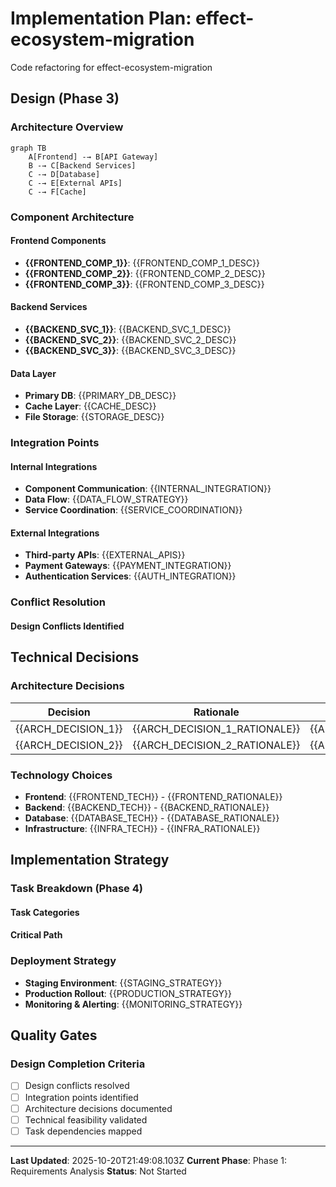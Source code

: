 # Implementation Plan: effect-ecosystem-migration

Code refactoring for effect-ecosystem-migration

## Design (Phase 3)
### Architecture Overview
```mermaid
graph TB
    A[Frontend] -→ B[API Gateway]
    B -→ C[Backend Services]
    C -→ D[Database]
    C -→ E[External APIs]
    C -→ F[Cache]
```

### Component Architecture
#### Frontend Components
- **{{FRONTEND_COMP_1}}**: {{FRONTEND_COMP_1_DESC}}
- **{{FRONTEND_COMP_2}}**: {{FRONTEND_COMP_2_DESC}}
- **{{FRONTEND_COMP_3}}**: {{FRONTEND_COMP_3_DESC}}

#### Backend Services
- **{{BACKEND_SVC_1}}**: {{BACKEND_SVC_1_DESC}}
- **{{BACKEND_SVC_2}}**: {{BACKEND_SVC_2_DESC}}
- **{{BACKEND_SVC_3}}**: {{BACKEND_SVC_3_DESC}}

#### Data Layer
- **Primary DB**: {{PRIMARY_DB_DESC}}
- **Cache Layer**: {{CACHE_DESC}}
- **File Storage**: {{STORAGE_DESC}}

### Integration Points
#### Internal Integrations
- **Component Communication**: {{INTERNAL_INTEGRATION}}
- **Data Flow**: {{DATA_FLOW_STRATEGY}}
- **Service Coordination**: {{SERVICE_COORDINATION}}

#### External Integrations
- **Third-party APIs**: {{EXTERNAL_APIS}}
- **Payment Gateways**: {{PAYMENT_INTEGRATION}}
- **Authentication Services**: {{AUTH_INTEGRATION}}

### Conflict Resolution
#### Design Conflicts Identified


## Technical Decisions

### Architecture Decisions
| Decision | Rationale | Alternatives | Trade-offs |
|----------|-----------|--------------|------------|
| {{ARCH_DECISION_1}} | {{ARCH_DECISION_1_RATIONALE}} | {{ARCH_DECISION_1_ALTERNATIVES}} | {{ARCH_DECISION_1_TRADEOFFS}} |
| {{ARCH_DECISION_2}} | {{ARCH_DECISION_2_RATIONALE}} | {{ARCH_DECISION_2_ALTERNATIVES}} | {{ARCH_DECISION_2_TRADEOFFS}} |

### Technology Choices
- **Frontend**: {{FRONTEND_TECH}} - {{FRONTEND_RATIONALE}}
- **Backend**: {{BACKEND_TECH}} - {{BACKEND_RATIONALE}}
- **Database**: {{DATABASE_TECH}} - {{DATABASE_RATIONALE}}
- **Infrastructure**: {{INFRA_TECH}} - {{INFRA_RATIONALE}}

## Implementation Strategy

### Task Breakdown (Phase 4)
#### Task Categories


#### Critical Path


### Deployment Strategy
- **Staging Environment**: {{STAGING_STRATEGY}}
- **Production Rollout**: {{PRODUCTION_STRATEGY}}
- **Monitoring & Alerting**: {{MONITORING_STRATEGY}}

## Quality Gates

### Design Completion Criteria
- [ ] Design conflicts resolved
- [ ] Integration points identified
- [ ] Architecture decisions documented
- [ ] Technical feasibility validated
- [ ] Task dependencies mapped

---

**Last Updated**: 2025-10-20T21:49:08.103Z
**Current Phase**: Phase 1: Requirements Analysis
**Status**: Not Started